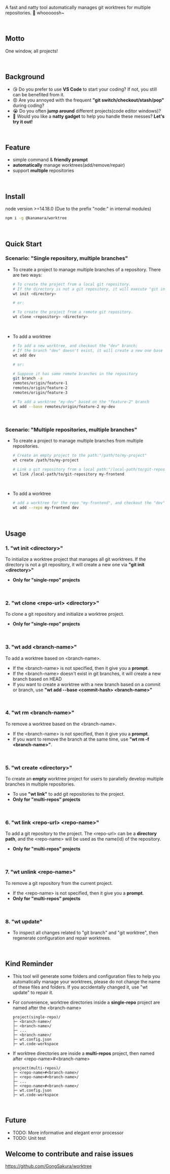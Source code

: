 A fast and natty tool automatically manages git worktrees for multiple repositories. 🚀 whooooosh~

<br/>

## Motto

One window, all projects!

<br/>

## Background

- 😘 Do you prefer to use **VS Code** to start your coding? If not, you still can be benefited from it.
- 😡 Are you annoyed with the frequent **"git switch/checkout/stash/pop"** during coding?
- 😭 Do you often **jump around** different projects(code editor windows)?
- 🤪 Would you like a **natty gadget** to help you handle these messes? **Let's try it out!**

<br/>

## Feature

- simple command & **friendly prompt**
- **automatically** manage worktrees(add/remove/repair)
- support **multiple** repositories

<br/>

## Install
node version >=14.18.0 (Due to the prefix "node:" in internal modules)
```sh
npm i -g @kanamara/worktree
```

<br/>

## Quick Start

### Scenario: **"Single repository, multiple branches"**

- To create a project to manage multiple branches of a repository. There are two ways:

  ```bash
  # To create the project from a local git repository.
  # If the directory is not a git repository, it will execute "git init <directory>"
  wt init <directory>

  # or:

  # To create the project from a remote git repository.
  wt clone <repository> <directory>
  ```

<br/>

- To add a worktree

  ```bash
  # To add a new worktree, and checkout the "dev" branch;
  # If the branch "dev" doesn't exist, it will create a new one base on HEAD(current commit).
  wt add dev

  # or:

  # Suppose it has some remote branches in the repository
  git branch -a
  remotes/origin/feature-1
  remotes/origin/feature-2
  remotes/origin/feature-3

  # To add a worktree "my-dev" based on the "feature-2" branch
  wt add --base remotes/origin/feature-2 my-dev
  ```

  <br/>

### Scenario: **"Multiple repositories, multiple branches"**

- To create a project to manage multiple branches from multiple repositories.

  ```bash
  # Create an empty project to the path:"/path/to/my-project"
  wt create /path/to/my-project

  # Link a git repository from a local path:"/local-path/to/git-repository", and name after "my-frontend"
  wt link /local-path/to/git-repository my-frontend
  ```

<br/>

- To add a worktree
  ```bash
  # add a worktree for the repo "my-frontend", and checkout the "dev" branch.
  wt add --repo my-frontend dev
  ```

<br/>

## Usage

### 1. "wt init \<directory\>"

To initialize a worktree project that manages all git worktrees. If the directory is not a git repository, it will create a new one via **"git init \<directory\>"**

- **Only for "single-repo" projects**

<br/>

### 2. "wt clone \<repo-url\> \<directory\>"

To clone a git repository and initialize a worktree project.

- **Only for "single-repo" projects**

<br/>

### 3. "wt add \<branch-name\>"

To add a worktree based on \<branch-name\>.

- If the \<branch-name\> is not specified, then it give you a **prompt**.
- If the \<branch-name\> doesn't exist in git branches, it will create a new branch based on HEAD
- If you want to create a worktree with a new branch based on a commit or branch, use **"wt add --base \<commit-hash\> \<branch-name\>"**

<br/>

### 4. "wt rm \<branch-name\>"

To remove a worktree based on the \<branch-name\>.

- If the \<branch-name\> is not specified, then it give you a **prompt**.
- If you want to remove the branch at the same time, use **"wt rm -f \<branch-name\>"**.

<br/>

### 5. "wt create \<directory\>"

To create an **empty** worktree project for users to parallelly develop multiple branches in multiple repositories.

- To use **"wt link"** to add git repositories to the project.
- **Only for "multi-repos" projects**

<br/>

### 6. "wt link \<repo-url\> \<repo-name\>"

To add a git repository to the project. The \<repo-url\> can be a **directory path**, and the \<repo-name\> will be used as the name(id) of the repository.

- **Only for "multi-repos" projects**

<br/>

### 7. "wt unlink \<repo-name\>"

To remove a git repository from the current project.

- If the \<repo-name\> is not specified, then it give you a **prompt**.
- **Only for "multi-repos" projects**

<br/>

### 8. "wt update"

- To inspect all changes related to "git branch" and "git worktree", then regenerate configuration and repair worktrees.

<br/>

## Kind Reminder

- This tool will generate some folders and configuration files to help you automatically manage your worktrees, please do not change the name of these files and folders. If you accidentally changed it, use "wt update" to repair it.

- For convenience, worktree directories inside a **single-repo** project are named after the \<branch-name\>

  ```text
  project(single-repo)/
  ├─ <branch-name>/
  ├─ <branch-name>/
  ├─ ...
  ├─ <branch-name>/
  ├─ wt.config.json
  ├─ wt.code-workspace
  ```

- If worktree directories are inside a **multi-repos** project, then named after \<repo-name\>#\<branch-name\>
  ```text
  project(multi-repos)/
  ├─ <repo-name>#<branch-name>/
  ├─ <repo-name>#<branch-name>/
  ├─ ...
  ├─ <repo-name>#<branch-name>/
  ├─ wt.config.json
  ├─ wt.code-workspace
  ```

<br/>

## Future

- TODO: More informative and elegant error processor
- TODO: Unit test


## Welcome to contribute and raise issues
https://github.com/GongSakura/worktree

<br/>
